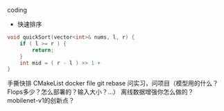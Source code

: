 


coding
- 快速排序
```cpp
void quickSort(vector<int>& nums, l, r) {
    if ( l >= r ) {
        return;
    }
    int mid = ( r - l ) >> 1 + 
}
```

手撕快排
CMakeList
docker file
git rebase
问实习，问项目（模型用的什么？Flops多少？怎么部署的？输入大小？...）
离线数据增强你怎么做的？
mobilenet-v1的创新点？
